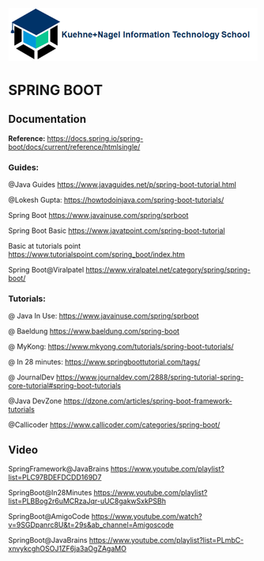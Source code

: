 ﻿

![enter image description here](https://github.com/stefanofiorenza/KNITS/raw/master/Logo/KNITS-text-white.png)


# SPRING BOOT


##  Documentation

**Reference:**
https://docs.spring.io/spring-boot/docs/current/reference/htmlsingle/

### Guides:

@Java Guides
https://www.javaguides.net/p/spring-boot-tutorial.html
	
@Lokesh Gupta:
https://howtodoinjava.com/spring-boot-tutorials/

Spring Boot
https://www.javainuse.com/spring/sprboot

Spring Boot Basic
https://www.javatpoint.com/spring-boot-tutorial

Basic at tutorials point
https://www.tutorialspoint.com/spring_boot/index.htm
	
Spring Boot@Viralpatel
https://www.viralpatel.net/category/spring/spring-boot/

### Tutorials:

@ Java In Use:
https://www.javainuse.com/spring/sprboot

@ Baeldung
https://www.baeldung.com/spring-boot

@ MyKong:
https://www.mkyong.com/tutorials/spring-boot-tutorials/

@ In 28 minutes:
https://www.springboottutorial.com/tags/

@ JournalDev
https://www.journaldev.com/2888/spring-tutorial-spring-core-tutorial#spring-boot-tutorials

@Java DevZone
https://dzone.com/articles/spring-boot-framework-tutorials	

@Callicoder
https://www.callicoder.com/categories/spring-boot/



##  Video

SpringFramework@JavaBrains
https://www.youtube.com/playlist?list=PLC97BDEFDCDD169D7


SpringBoot@In28Minutes
https://www.youtube.com/playlist?list=PLBBog2r6uMCRzaJqr-uUC8gakwSxkPSBh

SpringBoot@AmigoCode
https://www.youtube.com/watch?v=9SGDpanrc8U&t=29s&ab_channel=Amigoscode

SpringBoot@JavaBrains
https://www.youtube.com/playlist?list=PLmbC-xnvykcghOSOJ1ZF6ja3aOgZAgaMO
